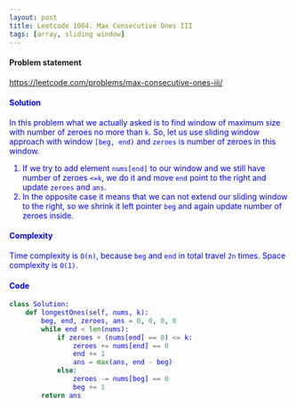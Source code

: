 ```yaml
---
layout: post
title: Leetcode 1004. Max Consecutive Ones III
tags: [array, sliding window]
---
```


#### Problem statement

<a href="https://leetcode.com/problems/max-consecutive-ones-iii/"> <font color = blue>https://leetcode.com/problems/max-consecutive-ones-iii/

#### Solution
In this problem what we actually asked is to find window of maximum size with number of zeroes no more than `k`. So, let us use sliding window approach with window `[beg, end)` and `zeroes` is number of zeroes in this window. 
1. If we try to add element `nums[end]` to our window and we still have number of zeroes `<=k`, we do it and move `end` point to the right and update `zeroes` and `ans`.
2. In the opposite case it means that we can not extend our sliding window to the right, so we shrink it left pointer `beg` and again update number of zeroes inside.

#### Complexity
Time complexity is `O(n)`, because `beg` and `end` in total travel `2n` times. Space complexity is `O(1)`.

#### Code
```python
class Solution:
    def longestOnes(self, nums, k):
        beg, end, zeroes, ans = 0, 0, 0, 0
        while end < len(nums):
            if zeroes + (nums[end] == 0) <= k:
                zeroes += nums[end] == 0
                end += 1
                ans = max(ans, end - beg)
            else:
                zeroes -= nums[beg] == 0
                beg += 1  
        return ans
```